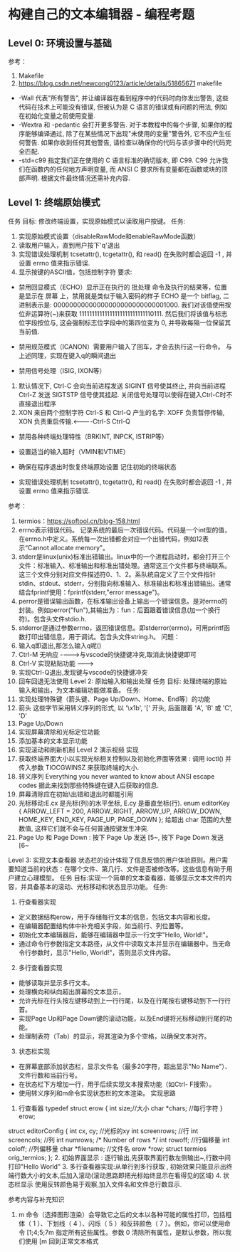 # 构建自己的文本编辑器 - 编程考题
## Level 0: 环境设置与基础
参考：
1. Makefile
  1. https://blog.csdn.net/newcong0123/article/details/51865671
makefile
  - -Wall 代表"所有警告", 并让编译器在看到程序中的代码时向你发出警告, 这些代码在技术上可能没有错误, 但被认为是 C 语言的错误或有问题的用法, 例如在初始化变量之前使用变量.
  - -Wextra 和 -pedantic 会打开更多警告. 对于本教程中的每个步骤, 如果你的程序能够编译通过, 除了在某些情况下出现"未使用的变量"警告外, 它不应产生任何警告. 如果你收到任何其他警告, 请检查以确保你的代码与该步骤中的代码完全匹配.
  - -std=c99 指定我们正在使用的 C 语言标准的确切版本, 即 C99. C99 允许我们在函数内的任何地方声明变量, 而 ANSI C 要求所有变量都在函数或块的顶部声明.
根据文件最终情况还需补充内容.

## Level 1: 终端原始模式
任务
目标: 修改终端设置，实现原始模式以读取用户按键。
任务:
1. 实现原始模式设置（disableRawMode和enableRawMode函数）
2. 读取用户输入，直到用户按下'q'退出
3. 实现错误处理机制
tcsetattr(), tcgetattr(), 和 read() 在失败时都会返回 -1 , 并设置 errno 值来指示错误.
4. 显示按键的ASCII值，包括控制字符
要求:
- 禁用回显模式（ECHO）显示正在执行的 批处理 命令及执行的结果等，位置是显示在 屏幕 上，禁用就是类似于输入密码的样子
ECHO 是一个 bitflag, 二进制表示是: 00000000000000000000000000001000. 我们对该值使用按位非运算符(~)来获取 11111111111111111111111111110111. 然后我们将该值与标志位字段按位与, 这会强制标志位字段中的第四位变为 0, 并导致每隔一位保留其当前值. 

- 禁用规范模式（ICANON）需要用户输入了回车，才会去执行这一行命令。
与上述同理，实现在键入q的瞬间退出

- 禁用信号处理（ISIG, IXON等）
1. 默认情况下, Ctrl-C 会向当前进程发送 SIGINT 信号使其终止, 并向当前进程 Ctrl-Z 发送 SIGTSTP 信号使其挂起. 关闭信号处理可以使得在键入Ctrl-C时不直接退出程序
2. XON 来自两个控制字符 Ctrl-S 和 Ctrl-Q 产生的名字: XOFF 负责暂停传输, XON 负责重启传输.<----Ctrl-S Ctrl-Q 

- 禁用各种终端处理特性（BRKINT, INPCK, ISTRIP等）
- 设置适当的输入超时（VMIN和VTIME）

- 确保在程序退出时恢复终端原始设置
记住初始的终端状态

- 实现错误处理机制
tcsetattr(), tcgetattr(), 和 read() 在失败时都会返回 -1 , 并设置 errno 值来指示错误.

参考：
1. termios：https://softool.cn/blog-158.html
2. errno表示错误代码。 记录系统的最后一次错误代码。代码是一个int型的值，在errno.h中定义。系统每一次出错都会对应一个出错代码，例如12表示“Cannot allocate memory"。
3. stderr是linux(unix)标准出错输出。linux中的一个进程启动时，都会打开三个文件：标准输入、标准输出和标准出错处理。通常这三个文件都与终端联系。这三个文件分别对应文件描述符0、1、2。系队统自定义了三个文件指针stdin、stdout、stderr，分别指向标准输入、标准输出和标准出错输出。通常结合fprintf使用：fprintf(stderr,"error message")。
4. perror是错误输出函数，在标准输出设备上输出一个错误信息。是对errno的封装。例如perror("fun"),其输出为：fun：后面跟着错误信息(加一个换行符)。包含头文件stdio.h.
5. stderror是通过参数errno，返回错误信息。即stderror(errno)，可用printf函数打印出错信息，用于调试。包含头文件string.h。
问题：
1. 输入q即退出,那怎么输入q呢()
2. Ctrl-M 无响应 ---->与vscode的快捷键冲突,取消此快捷键即可
3. Ctrl-V 实现粘贴功能 ---> 
4. 实现Ctrl-Q退出,发现键与vscode的快捷键冲突
5. 回车回退无法使用
Level 2: 原始输入和输出处理
任务
目标: 处理终端的原始输入和输出，为文本编辑功能做准备。
任务:
1. 实现处理特殊键（箭头键、Page Up/Down、Home、End等）的功能
  1. 箭头 这些字节采用转义序列的形式, 以 '\x1b', '[' 开头, 后面跟着 'A', 'B' 或 'C', 'D'
  2. Page Up/Down 
2. 实现屏幕清除和光标定位功能 
3. 添加基本的文本显示功能
4. 实现滚动和刷新机制
Level 2 演示视频
实现
1. 获取终端界面大小以实现光标相关控制以及初始化界面等效果 : 调用 ioctl() 并传入参数 TIOCGWINSZ 来获取终端的大小. 
2. 转义序列 Everything you never wanted to know about ANSI escape codes 据此来找到那些特殊键在键入后获取的信息.
3. 屏幕清除应在初始\出错和退出时都能引用
4. 光标移动:E.cx 是光标(列)的水平坐标, E.cy 是垂直坐标(行).
enum editorKey {
  ARROW_LEFT = 200,
  ARROW_RIGHT,
  ARROW_UP,
  ARROW_DOWN,
  HOME_KEY,
  END_KEY,
  PAGE_UP,
  PAGE_DOWN
};
给超出 char 范围的大整数值, 这样它们就不会与任何普通按键发生冲突. 
5. Page Up 和 Page Down : 按下 Page Up 发送 <esc>[5~, 按下 Page Down 发送 <esc>[6~

Level 3: 实现文本查看器
状态栏的设计体现了信息反馈的用户体验原则。用户需要知道当前的状态：在哪个文件、第几行、文件是否被修改等。这些信息有助于用户建立心理模型。
任务
目标:实现一个简单的文本查看器，能够显示文本文件的内容，并具备基本的滚动、光标移动和状态显示功能。
任务:
1. 行查看器实现
- 定义数据结构erow，用于存储每行文本的信息，包括文本内容和长度。
- 在编辑器配置结构体中补充相关字段，如当前行、列位置等。
- 初始化文本编辑器后，能够在编辑器中显示一行文字"Hello, World!"。
- 通过命令行参数指定文本路径，从文件中读取文本并显示在编辑器中。当无命令行参数时，显示"Hello, World!"，否则显示文件内容。
2. 多行查看器实现
- 能够读取并显示多行文本。
- 处理横向和纵向超出屏幕的文本显示，
- 允许光标在行头按左键移动到上一行行尾，以及在行尾按右键移动到下一行行首。
- 实现Page Up和Page Down键的滚动功能，以及End键将光标移动到行尾的功能。
- 处理制表符（Tab）的显示，将其渲染为多个空格，以确保文本对齐。
3. 状态栏实现
- 在屏幕底部添加状态栏，显示文件名（最多20字符，超出显示"No Name"）、文件行数和当前行号。
- 在状态栏下方增加一行，用于后续实现文本搜索功能（如Ctrl- F搜索）。
- 使用转义序列和m命令实现状态栏的文本渲染。
实现思路
1. 行查看器
typedef struct erow { 
  int size;//大小
  char *chars; //每行字符
} erow;

struct editorConfig {
    int cx, cy; //光标的xy
    int screenrows; //行
    int screencols; //列
    int numrows; /* Number of rows */
    int rowoff; //行偏移量
    int coloff; //列偏移量
    char *filename; //文件名
    erow *row;
    struct termios orig_termios;
};
2. 初始界面显示 : 逐行输出,先获取界面行数左侧输出~,行数中间打印"Hello World"
3. 多行查看器实现:从单行到多行获取 , 初始效果只能显示出终端行数大小的文本,后加入滚动(滚动思路即把光标始终显示在看得见的区域)
4. 状态栏显示 使用反转颜色易于观察,加入文件名和文件总行数显示.


参考内容与补充知识
1. m 命令（选择图形渲染）会导致它之后的文本以各种可能的属性打印，包括粗体（ 1 ）、下划线（ 4 ）、闪烁（ 5 ）和反转颜色（ 7 ）。例如，你可以使用命令 <esc>[1;4;5;7m 指定所有这些属性。参数 0 清除所有属性，是默认参数，所以我们使用 <esc>[m 回到正常文本格式


